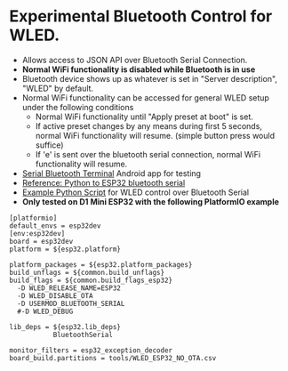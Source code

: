 # Experimental Bluetooth Control for WLED.

* Allows access to JSON API over Bluetooth Serial Connection.
* __Normal WiFi functionality is disabled while Bluetooth is in use__
* Bluetooth device shows up as whatever is set in "Server description", "WLED" by default.
* Normal WiFi functionality can be accessed for general WLED setup under the following conditions
  * Normal WiFi functionality until "Apply preset at boot" is set.
  * If active preset changes by any means during first 5 seconds, normal WiFi functionality will resume. (simple button press would suffice)
  * If 'e' is sent over the bluetooth serial connection, normal WiFi functionality will resume.
* [Serial Bluetooth Terminal](https://play.google.com/store/apps/details?id=de.kai_morich.serial_bluetooth_terminal) Android app for testing
* [Reference: Python to ESP32 bluetooth serial](https://medium.com/@18218004/devlog-6-bluetooth-and-esp32-ba076a8e207d)
* [Example Python Script](https://gist.github.com/ChuckMash/7752b77ea1bf204a7e8f0acac6e27641) for WLED control over Bluetooth Serial
* __Only tested on D1 Mini ESP32 with the following PlatformIO example__

```
[platformio]
default_envs = esp32dev
[env:esp32dev]
board = esp32dev
platform = ${esp32.platform}

platform_packages = ${esp32.platform_packages}
build_unflags = ${common.build_unflags}
build_flags = ${common.build_flags_esp32} 
  -D WLED_RELEASE_NAME=ESP32
  -D WLED_DISABLE_OTA
  -D USERMOD_BLUETOOTH_SERIAL
  #-D WLED_DEBUG
  
lib_deps = ${esp32.lib_deps}
           BluetoothSerial
           
monitor_filters = esp32_exception_decoder
board_build.partitions = tools/WLED_ESP32_NO_OTA.csv
```
